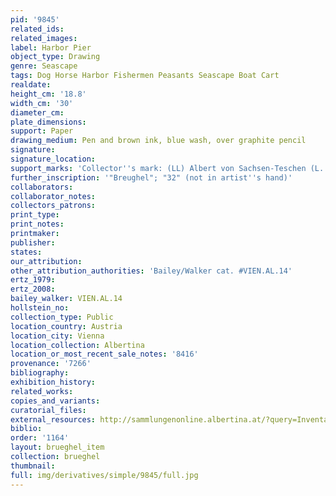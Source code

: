```yaml
---
pid: '9845'
related_ids: 
related_images: 
label: Harbor Pier
object_type: Drawing
genre: Seascape
tags: Dog Horse Harbor Fishermen Peasants Seascape Boat Cart
realdate: 
height_cm: '18.8'
width_cm: '30'
diameter_cm: 
plate_dimensions: 
support: Paper
drawing_medium: Pen and brown ink, blue wash, over graphite pencil
signature: 
signature_location: 
support_marks: 'Collector''s mark: (LL) Albert von Sachsen-Teschen (L. 174)'
further_inscription: '"Breughel"; "32" (not in artist''s hand)'
collaborators: 
collaborator_notes: 
collectors_patrons: 
print_type: 
print_notes: 
printmaker: 
publisher: 
states: 
our_attribution: 
other_attribution_authorities: 'Bailey/Walker cat. #VIEN.AL.14'
ertz_1979: 
ertz_2008: 
bailey_walker: VIEN.AL.14
hollstein_no: 
collection_type: Public
location_country: Austria
location_city: Vienna
location_collection: Albertina
location_or_most_recent_sale_notes: '8416'
provenance: '7266'
bibliography: 
exhibition_history: 
related_works: 
copies_and_variants: 
curatorial_files: 
external_resources: http://sammlungenonline.albertina.at/?query=Inventarnummer%3D%5B8416%5D&showtype=record
biblio: 
order: '1164'
layout: brueghel_item
collection: brueghel
thumbnail: 
full: img/derivatives/simple/9845/full.jpg
---
```

